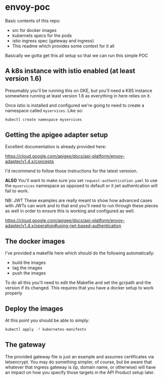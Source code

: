 # envoy-poc
Basic contents of this repo:
* src for docker images
* kubernets specs for the pods
* istio ingress spec (gateway and ingress)
* This readme which provides some context for it all

Basically we gotta get this all setup so that we can run this simple POC

## A k8s instance with istio enabled (at least version 1.6)
Presumably you'll be running this on GKE, but you'll need a K8S instance 
somewhere running at least version 1.6 as everything in here relies on it.

Once istio is installed and configured we're going to need to create a
namespace called `myservices`. Like so:

```bash
kubectl create namespace myservices
```

## Getting the apigee adapter setup
Excellent documentation is already provided here:

https://cloud.google.com/apigee/docs/api-platform/envoy-adapter/v1.4.x/concepts

I'd recommend to follow those instructions for the latest veresion. 

**ALSO** You'll want to make sure you set `request-authentication.yaml` to use
the `myservices` namespace as opposed to default or it jwt authentcation will
fail to work.

NB: JWT
These examples are really meant to show how advanced cases with JWTs can work 
and to that end you'll need to run through these pieces as well in order
to ensure this is working and configured as well.

https://cloud.google.com/apigee/docs/api-platform/envoy-adapter/v1.4.x/operation#using-jwt-based-authentication

## The docker images
I've provided a makefile here which should do the following automatically:
* build the images
* tag the images
* push the images 

To do all this you'll need to edit the Makefile and set the gcrpath and the
version if its changed. This requires that you have a docker setup to work
properly

## Deploy the images
At this point you should be able to simply:

```bash
kubectl apply -f kubernetes-manifests
```

## The gateway
The provided gateway file is just an example and assumes certificates via
letsencrypt.  You may do something simpler, of course, but be aware that
whatever that ingress gateway is (ip, domain name, or otherwise) will have
an impact on how you specify those targets in the API Product setup later.
